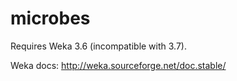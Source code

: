 # microbes

Requires Weka 3.6 (incompatible with 3.7).

Weka docs: http://weka.sourceforge.net/doc.stable/
